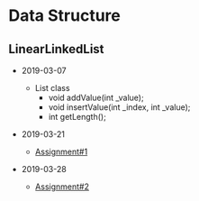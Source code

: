# Data Structure

## LinearLinkedList
- 2019-03-07
    - List class
        - void addValue(int _value);<br>
        - void insertValue(int _index, int _value);<br>
        - int getLength();

- 2019-03-21
    - [Assignment#1]("https://github.com/ITJEONG-NAN-JJANG/2019_Data-Structure/blob/master/Assignment%231/assignment_1.md")

- 2019-03-28
    - [Assignment#2]("https://github.com/ITJEONG-NAN-JJANG/2019_Data-Structure/blob/master/Assignment%232/assignment_2.md")